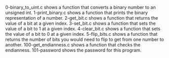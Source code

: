 0-binary_to_uint.c shows a function that converts a binary number to an unsigned int.
1-print_binary.c shows a function that prints the binary representation of a number.
2-get_bit.c shows a function that returns the value of a bit at a given index.
3-set_bit.c shows a function that sets the value of a bit to 1 at a given index.
4-clear_bit.c shows a function that sets the value of a bit to 0 at a given index.
5-flip_bits.c shows a function that returns the number of bits you would need to flip to get from one number to another.
100-get_endianness.c shows a function that checks the endianness.
101-password shows  the password for this program.
